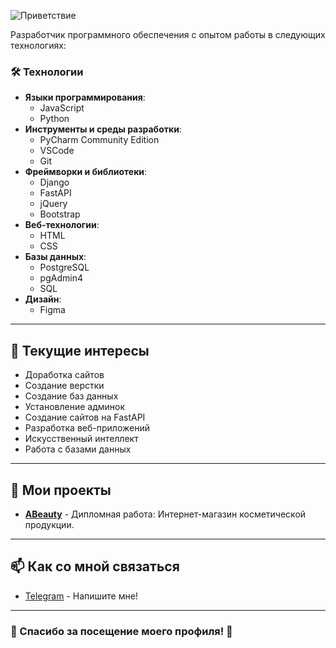 ![Приветствие](https://via.placeholder.com/600x200?text=Привет,+я+Данил!+%F0%9F%91%8B)

Разработчик программного обеспечения с опытом работы в следующих технологиях:

### 🛠️ Технологии
- **Языки программирования**: 
  - JavaScript
  - Python
- **Инструменты и среды разработки**: 
  - PyCharm Community Edition
  - VSCode
  - Git
- **Фреймворки и библиотеки**: 
  - Django
  - FastAPI
  - jQuery
  - Bootstrap
- **Веб-технологии**: 
  - HTML
  - CSS
- **Базы данных**: 
  - PostgreSQL
  - pgAdmin4
  - SQL
- **Дизайн**: 
  - Figma

---

## 🌱 Текущие интересы
- Доработка сайтов
- Создание верстки
- Создание баз данных
- Установление админок
- Создание сайтов на FastAPI
- Разработка веб-приложений
- Искусственный интеллект
- Работа с базами данных

---

## 💼 Мои проекты
- [**ABeauty**](https://github.com/kaplya143/ABeuaty) - Дипломная работа: Интернет-магазин косметической продукции.

---

## 📫 Как со мной связаться
- [Telegram](https://t.me/spamli143) - Напишите мне!

---

### 🌟 Спасибо за посещение моего профиля! 🌟
